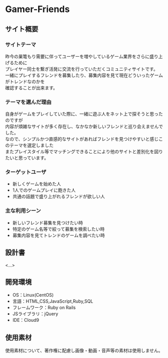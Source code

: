 # Gamer-Friends

## サイト概要
### サイトテーマ
昨今の巣篭もり需要に伴ってユーザーを増やしているゲーム業界をさらに盛り上げるために<br>
プレイヤー同士を繋ぎ活発に交流を行っていただくコミュニティサイトです。<br>
一緒にプレイするフレンドを募集したり、募集内容を見て現在どういったゲームがトレンドなのかを<br>
確認することが出来ます。

### テーマを選んだ理由
自身がゲームをプレイしていた際に、一緒に遊ぶ人をネット上で探そうと思ったのですが<br>
内容が煩雑なサイトが多く存在し、なかなか新しいフレンドと巡り会えませんでした。<br>
なので、シンプルかつ直感的なサイトがあればフレンドを見つけやすいと感じこのテーマを選定しました<br>
またプレイスタイル等でマッチングできることにより他のサイトと差別化を図りたいと思っています。

### ターゲットユーザ
- 新しくゲームを始めた人
- 1人でのゲームプレイに飽きた人
- 共通の話題で盛り上がれるフレンドが欲しい人

### 主な利用シーン
- 新しいフレンド募集を見つけたい時
- 特定のゲーム名等で絞って募集を検索したい時
- 募集内容を見てトレンドのゲームを調べたい時

## 設計書
<...>

## 開発環境
- OS：Linux(CentOS)
- 言語：HTML,CSS,JavaScript,Ruby,SQL
- フレームワーク：Ruby on Rails
- JSライブラリ：jQuery
- IDE：Cloud9

## 使用素材
使用素材について、著作権に配慮し画像・動画・音声等の素材は使用しません。
